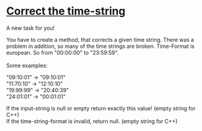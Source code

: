 # [Correct the time-string](https://www.codewars.com/kata/correct-the-time-string "https://www.codewars.com/kata/57873ab5e55533a2890000c7")

A new task for you!

You have to create a method, that corrects a given time string.
There was a problem in addition, so many of the time strings are broken.
Time-Format is european. So from "00:00:00" to "23:59:59".
<br>
<br>
Some examples:

"09:10:01" -> "09:10:01"<br>
"11:70:10" -> "12:10:10"<br>
"19:99:99" -> "20:40:39"<br>
"24:01:01" -> "00:01:01"<br>

If the input-string is null or empty return exactly this value! (empty string for C++)<br/>
If the time-string-format is invalid, return null. (empty string for C++)
